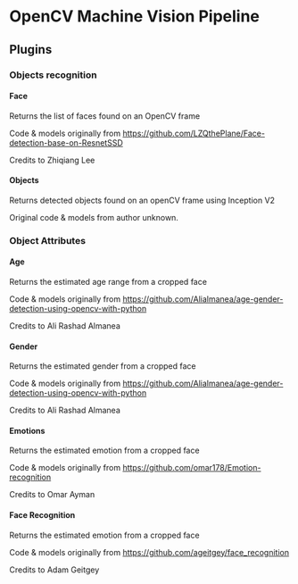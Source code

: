 # OpenCV Machine Vision Pipeline



## Plugins

### Objects recognition

#### Face

Returns the list of faces found on an OpenCV frame

Code & models originally from https://github.com/LZQthePlane/Face-detection-base-on-ResnetSSD

Credits to Zhiqiang Lee


#### Objects

Returns detected objects found on an openCV frame using Inception V2

Original code & models from author unknown.


### Object Attributes

#### Age

Returns the estimated age range from a cropped face

Code & models originally from https://github.com/Alialmanea/age-gender-detection-using-opencv-with-python

Credits to Ali Rashad Almanea

#### Gender

Returns the estimated gender from a cropped face

Code & models originally from https://github.com/Alialmanea/age-gender-detection-using-opencv-with-python

Credits to Ali Rashad Almanea


#### Emotions

Returns the estimated emotion from a cropped face

Code & models originally from https://github.com/omar178/Emotion-recognition

Credits to Omar Ayman


#### Face Recognition

Returns the estimated emotion from a cropped face

Code & models originally from https://github.com/ageitgey/face_recognition

Credits to Adam Geitgey